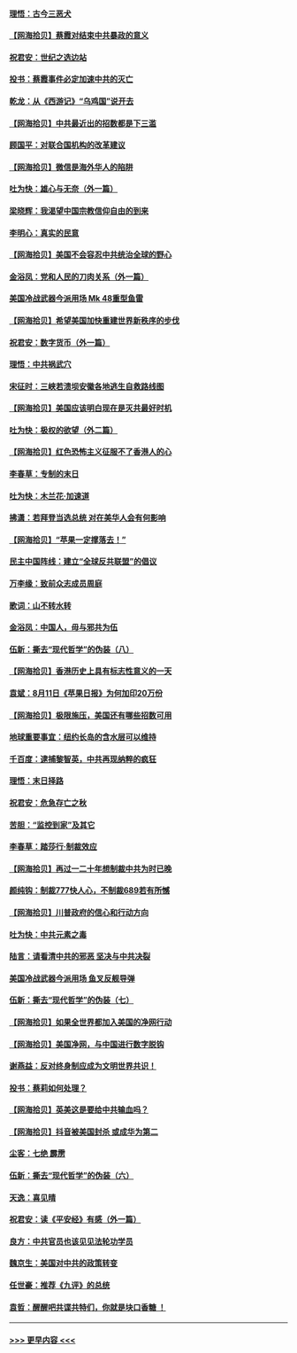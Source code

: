 #### [理悟：古今三恶犬](../pages/nsc993/n12345190.md?t=08210051) 
#### [【网海拾贝】蔡霞对结束中共暴政的意义](../pages/nsc993/n12344263.md?t=08210051) 
#### [祝君安：世纪之选边站](../pages/nsc993/n12342382.md?t=08210051) 
#### [投书：蔡霞事件必定加速中共的灭亡](../pages/nsc993/n12341881.md?t=08210051) 
#### [乾龙：从《西游记》“乌鸡国”说开去](../pages/nsc993/n12341690.md?t=08210051) 
#### [【网海拾贝】中共最近出的招数都是下三滥](../pages/nsc993/n12341593.md?t=08210051) 
#### [顾国平：对联合国机构的改革建议](../pages/nsc993/n12339928.md?t=08210051) 
#### [【网海拾贝】微信是海外华人的陷阱](../pages/nsc993/n12338868.md?t=08210051) 
#### [吐为快：雄心与无奈（外一篇）](../pages/nsc993/n12338132.md?t=08210051) 
#### [梁晓辉：我渴望中国宗教信仰自由的到来](../pages/nsc993/n12336657.md?t=08210051) 
#### [李明心：真实的民意](../pages/nsc993/n12336089.md?t=08210051) 
#### [【网海拾贝】美国不会容忍中共统治全球的野心](../pages/nsc993/n12336063.md?t=08210051) 
#### [金浴凤：党和人民的刀肉关系（外一篇）](../pages/nsc993/n12335834.md?t=08210051) 
#### [美国冷战武器今派用场 Mk 48重型鱼雷](../pages/nsc993/n12335354.md?t=08210051) 
#### [【网海拾贝】希望美国加快重建世界新秩序的步伐](../pages/nsc993/n12334224.md?t=08210051) 
#### [祝君安：数字货币（外一篇）](../pages/nsc993/n12334186.md?t=08210051) 
#### [理悟：中共祸武穴](../pages/nsc993/n12333962.md?t=08210051) 
#### [宋征时：三峡若溃坝安徽各地逃生自救路线图](../pages/nsc993/n12332450.md?t=08210051) 
#### [【网海拾贝】美国应该明白现在是灭共最好时机](../pages/nsc993/n12332313.md?t=08210051) 
#### [吐为快：极权的欲望（外二篇）](../pages/nsc993/n12332089.md?t=08210051) 
#### [【网海拾贝】红色恐怖主义征服不了香港人的心](../pages/nsc993/n12329296.md?t=08210051) 
#### [李春草：专制的末日](../pages/nsc993/n12329079.md?t=08210051) 
#### [吐为快：木兰花‧加速道](../pages/nsc993/n12327366.md?t=08210051) 
#### [拂潇：若拜登当选总统 对在美华人会有何影响](../pages/nsc993/n12295996.md?t=08210051) 
#### [【网海拾贝】“苹果一定撑落去！”](../pages/nsc993/n12326784.md?t=08210051) 
#### [民主中国阵线：建立“全球反共联盟”的倡议](../pages/nsc993/n12324177.md?t=08210051) 
#### [万李缘：致前众志成员周庭](../pages/nsc993/n12324635.md?t=08210051) 
#### [歌词：山不转水转](../pages/nsc993/n12324599.md?t=08210051) 
#### [金浴凤：中国人，毋与邪共为伍](../pages/nsc993/n12324257.md?t=08210051) 
#### [伍新：撕去“现代哲学”的伪装（八）](../pages/nsc993/n12324188.md?t=08210051) 
#### [【网海拾贝】香港历史上具有标志性意义的一天](../pages/nsc993/n12324021.md?t=08210051) 
#### [袁斌：8月11日《苹果日报》为何加印20万份](../pages/nsc993/n12323955.md?t=08210051) 
#### [【网海拾贝】极限施压，美国还有哪些招数可用](../pages/nsc993/n12322512.md?t=08210051) 
#### [地球重要事宜：纽约长岛的含水层可以维持](../pages/nsc993/n12321844.md?t=08210051) 
#### [千百度：逮捕黎智英，中共再现纳粹的疯狂](../pages/nsc993/n12321777.md?t=08210051) 
#### [理悟：末日择路](../pages/nsc993/n12320812.md?t=08210051) 
#### [祝君安：危急存亡之秋](../pages/nsc993/n12320795.md?t=08210051) 
#### [苦胆：“监控到家”及其它](../pages/nsc993/n12320751.md?t=08210051) 
#### [李春草：踏莎行·制裁效应](../pages/nsc993/n12318290.md?t=08210051) 
#### [【网海拾贝】再过一二十年想制裁中共为时已晚](../pages/nsc993/n12318195.md?t=08210051) 
#### [颜纯钩：制裁777快人心，不制裁689若有所憾](../pages/nsc993/n12316912.md?t=08210051) 
#### [【网海拾贝】川普政府的信心和行动方向](../pages/nsc993/n12316673.md?t=08210051) 
#### [吐为快：中共元素之毒](../pages/nsc993/n12316547.md?t=08210051) 
#### [陆言：请看清中共的邪恶 坚决与中共决裂](../pages/nsc993/n12315784.md?t=08210051) 
#### [美国冷战武器今派用场 鱼叉反舰导弹](../pages/nsc993/n12316258.md?t=08210051) 
#### [伍新：撕去“现代哲学”的伪装（七）](../pages/nsc993/n12315846.md?t=08210051) 
#### [【网海拾贝】如果全世界都加入美国的净网行动](../pages/nsc993/n12315588.md?t=08210051) 
#### [【网海拾贝】美国净网，与中国进行数字脱钩](../pages/nsc993/n12312813.md?t=08210051) 
#### [谢燕益：反对终身制应成为文明世界共识！](../pages/nsc993/n12310465.md?t=08210051) 
#### [投书：蔡莉如何处理？](../pages/nsc993/n12310224.md?t=08210051) 
#### [【网海拾贝】英美这是要给中共输血吗？](../pages/nsc993/n12307646.md?t=08210051) 
#### [【网海拾贝】抖音被美国封杀 或成华为第二](../pages/nsc993/n12305277.md?t=08210051) 
#### [尘客：七绝 霹雳](../pages/nsc993/n12304053.md?t=08210051) 
#### [伍新：撕去“现代哲学”的伪装（六）](../pages/nsc993/n12303243.md?t=08210051) 
#### [天逸：喜见晴](../pages/nsc993/n12303226.md?t=08210051) 
#### [祝君安：读《平安经》有感（外一篇）](../pages/nsc993/n12303170.md?t=08210051) 
#### [良方：中共官员也该见见法轮功学员](../pages/nsc993/n12302985.md?t=08210051) 
#### [魏京生：美国对中共的政策转变](../pages/nsc993/n12302929.md?t=08210051) 
#### [任世豪：推荐《九评》的总统](../pages/nsc993/n12302838.md?t=08210051) 
#### [袁哲：醒醒吧共谍共特们，你就是块口香糖 ！](../pages/nsc993/n12302678.md?t=08210051) 

----
#### [ >>> 更早内容 <<< ](../indexes/nsc993-earlier.md)
